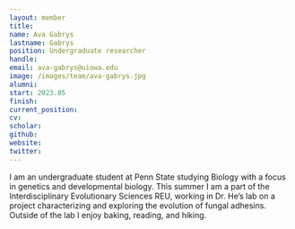 ```yaml
---
layout: member
title:
name: Ava Gabrys
lastname: Gabrys
position: Undergraduate researcher
handle:
email: ava-gabrys@uiowa.edu
image: /images/team/ava-gabrys.jpg
alumni:
start: 2023.05
finish:
current_position:
cv:
scholar:
github:
website:
twitter:
---
```


I am an undergraduate student at Penn State studying Biology with a focus in genetics and developmental biology. This summer I am a part of the Interdisciplinary Evolutionary Sciences REU, working in Dr. He’s lab on a project characterizing and exploring the evolution of fungal adhesins. Outside of the lab I enjoy baking, reading, and hiking.
